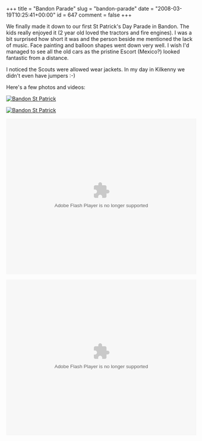 +++
title = "Bandon Parade"
slug = "bandon-parade"
date = "2008-03-19T10:25:41+00:00"
id = 647
comment = false
+++

We finally made it down to our first St Patrick's Day Parade in Bandon. The kids really enjoyed it (2 year old loved the tractors and fire engines). I was a bit surprised how short it was and the person beside me mentioned the lack of music. Face painting and balloon shapes went down very well. I wish I'd managed to see all the old cars as the pristine Escort (Mexico?) looked fantastic from a distance.

I noticed the Scouts were allowed wear jackets. In my day in Kilkenny we didn't even have jumpers :-)

Here's a few photos and videos:

[![Bandon St Patrick](http://media.twango.com/m1/medium/0147/82ac2521aa4747f3917001577474de53.jpg "Bandon St Patrick")](http://www.twango.com/media/conor.public/conor.10065)

[![Bandon St Patrick](http://media.twango.com/m1/medium/0147/3aee01721e7849e283c3aae91437a5b9.jpg "Bandon St Patrick")](http://www.twango.com/media/conor.public/conor.10068)

<embed src="http://www.twango.com/flash/player.aspx?media=conor.10076&channelname=conor.public" width="512" height="420" type="application/x-shockwave-flash"></embed>

<embed src="http://www.twango.com/flash/player.aspx?media=conor.10075&channelname=conor.public" width="512" height="420" type="application/x-shockwave-flash"></embed>
